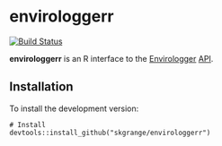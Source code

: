 # **envirologgerr**

[![Build Status](https://travis-ci.org/skgrange/envirologger.svg?branch=master)](https://travis-ci.org/skgrange/envirologger)

**envirologgerr** is an R interface to the [Envirologger](http://www.envirologger.com/home) [API](http://api.envirologger.net/2.0/documentation). 

## Installation

To install the development version:

```
# Install
devtools::install_github("skgrange/envirologgerr")
```

